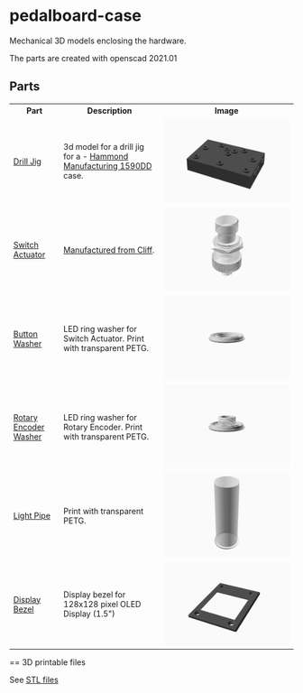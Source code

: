 # pedalboard-case

Mechanical 3D models enclosing the hardware.

The parts are created with openscad 2021.01

## Parts

<table>
<tr>
    <th>Part</th>
    <th>Description</th>
    <th>Image</th>
</tr>
<tr>
    <td><a href="./generated/drill-jig.stl">Drill Jig</a></td>
    <td>
        3d model for a drill jig for a - <a href="">Hammond Manufacturing 1590DD</a> case.
    </td>
    <td><img src="./generated/drill-jig.png"/></td>
</tr>
<tr>
    <td><a href="./generated/actuator-assembly.stl">Switch Actuator</a></td>
    <td>
       <a href="https://www.cliffuk.co.uk/products/switches/FC7125.pdf">Manufactured from Cliff</a>.
    </td>
    <td><img src="./generated/actuator-assembly.png"/></td>
</tr>
<tr>
    <td><a href="./generated/led-ring-washer.stl">Button Washer</a></td>
    <td>
       LED ring washer for Switch Actuator. Print with transparent PETG.
    </td>
    <td><img src="./generated/led-ring-washer.png"/></td>
</tr>
<tr>
    <td><a href="./generated/led-ring-rotary-washer.stl">Rotary Encoder Washer</a></td>
    <td>
       LED ring washer for Rotary Encoder. Print with transparent PETG.
    </td>
    <td><img src="./generated/led-ring-rotary-washer.png"/></td>
</tr>
<tr>
    <td><a href="./generated/light-pipe.stl">Light Pipe</a></td>
    <td>
       Print with transparent PETG.
    </td>
    <td><img src="./generated/light-pipe.png"/></td>
</tr>

<tr>
    <td><a href="./generated/display-bezel.stl">Display Bezel</a></td>
    <td>
       Display bezel for 128x128 pixel OLED Display (1.5") 
    </td>
    <td><img src="./generated/display-bezel.png"/></td>
</tr>
</table>

== 3D printable files

See [STL files](./generated)

